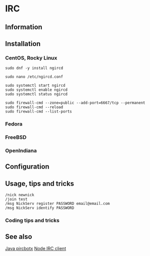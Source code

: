 # IRC

## Information

## Installation

### CentOS, Rocky Linux

```shell
sudo dnf -y install ngircd

sudo nano /etc/ngircd.conf

sudo systemctl start ngircd
sudo systemctl enable ngircd
sudo systemctl status ngircd

sudo firewall-cmd --zone=public --add-port=6667/tcp --permanent
sudo firewall-cmd --reload
sudo firewall-cmd --list-ports
```

### Fedora

### FreeBSD

### OpenIndiana

## Configuration

## Usage, tips and tricks

```
/nick newnick
/join test
/msg NickServ register PASSWORD email@email.com
/msg NickServ identify PASSWORD
```

### Coding tips and tricks

## See also

[Java pircbotx](https://github.com/pircbotx/pircbotx)
[Node IRC client](https://github.com/martynsmith/node-irc)


